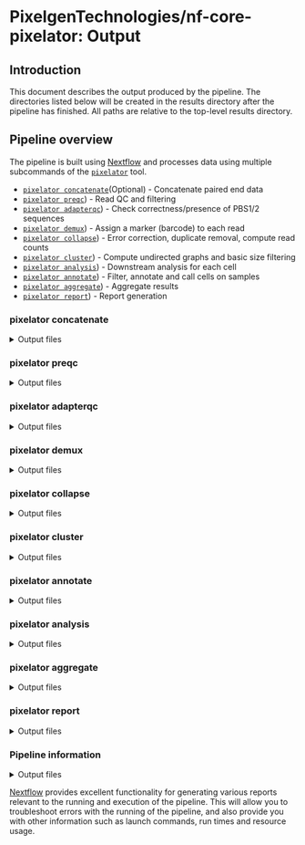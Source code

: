 # PixelgenTechnologies/nf-core-pixelator: Output

## Introduction

This document describes the output produced by the pipeline.
The directories listed below will be created in the results directory after the pipeline has finished. All paths are relative to the top-level results directory.

<!-- TODO nf-core: Write this documentation describing your workflow's output -->

## Pipeline overview

The pipeline is built using [Nextflow](https://www.nextflow.io/) and processes data using multiple subcommands of the [`pixelator`](https://github.com/PixelgenTechnologies/pixelator) tool.

- [`pixelator concatenate`](#pixelator-concatenate)(Optional) - Concatenate paired end data
- [`pixelator preqc`](#pixelator-preqc)) - Read QC and filtering
- [`pixelator adapterqc`](#pixelator-adapterqc)) - Check correctness/presence of PBS1/2 sequences
- [`pixelator demux`](#pixelator-demux)) - Assign a marker (barcode) to each read
- [`pixelator collapse`](#pixelator-collapse)) - Error correction, duplicate removal, compute read counts
- [`pixelator cluster`](#pixelator-cluster)) - Compute undirected graphs and basic size filtering
- [`pixelator analysis`](#pixelator-analysis)) - Downstream analysis for each cell
- [`pixelator annotate`](#pixelator-annotate)) - Filter, annotate and call cells on samples
- [`pixelator aggregate`](#pixelator-aggregate)) - Aggregate results
- [`pixelator report`](#pixelator-report)) - Report generation

### pixelator concatenate

<details markdown="1">
<summary>Output files</summary>

- `pixelator`
  - `concatenate`
    - `*merged.fastq.gz`: Concatenated R1 and R2 reads.
  - `/logs` - `*pixelator-concatenate.log`: Pixelator concatenate log output.
  </details>

### pixelator preqc

<details markdown="1">
<summary>Output files</summary>

- `pixelator`
  - `preqc`
    - `*processed.fastq.gz`: Processed reads.
    - `*failed.fastq.gz`: Discarded reads.
    - `*report.html`: Fastp html report.
    - `*report.json`: Fastp json report.
  - `/logs` - `*pixelator-preqc.log`: Pixelator preqc log output.
  </details>

### pixelator adapterqc

<details markdown="1">
<summary>Output files</summary>

- `pixelator`
  - `adapterqc`
    - `*processed.fastq.gz`: Processed reads.
    - `*failed.fastq.gz`: Discarded reads.
    - `*report.json`: Cutadapt json report.
  - `/logs` - `*pixelator-adapterqc.log`: Pixelator adapterqc log output.
  </details>

### pixelator demux

<details markdown="1">
<summary>Output files</summary>

- `pixelator`
  - `adapterqc`
    - `*processed-*-.fastq.gz`: Reads demultiplexed per antibody.
    - `*report.json`: Cutadapt json report.
  - `/logs` - `*pixelator-demultiplex.log`: Pixelator adapterqc log output.
  </details>

### pixelator collapse

<details markdown="1">
<summary>Output files</summary>

- `pixelator`
  - `adapterqc`
    - `*.collapse.csv`: Edge list matrix.
    - `*collapse.json`: Statistics.
  - `/logs` - `*pixelator-collapse.log`: Pixelator collapse log output.
  </details>

### pixelator cluster

<details markdown="1">
<summary>Output files</summary>

- `pixelator`
  - `cluster`
    - `<sample-id>.components_recovered.csv`
    - `<sample-id>.data_summary.png`
    - `<sample-id>.raw_anndata.h5ad`
    - `<sample-id>.raw_antibody_metrics.csv`
    - `<sample-id>.raw_antibody_metrics.png`
    - `<sample-id>.raw_components_antibody.csv`
    - `<sample-id>.raw_components_dist.png`
    - `<sample-id>.raw_components_metrics.csv`
    - `<sample-id>.raw_pixel_data.csv`
    - `<sample-id>.report.json`
  - `/logs` - `*pixelator-cluster.log`: Pixelator cluster log output.
  </details>

### pixelator annotate

<details markdown="1">
<summary>Output files</summary>

- `pixelator`
  - `annotate`
  - `<sample-id>.data_summary.png`
  - `<sample-id>.anndata.h5ad`
  - `<sample-id>.raw_anndata.h5ad`
  - `<sample-id>.antibody_metrics.csv`
  - `<sample-id>.antibody_metrics.png`
  - `<sample-id>.components_antibody.csv`
  - `<sample-id>.components_dist.png`
  - `<sample-id>.components_metrics.csv`
  - `<sample-id>.pixel_data.csv`
  - `<sample-id>.report.json`
  - `/logs` - `*pixelator-annotate.log`: Pixelator cluster log output.
  </details>

### pixelator analysis

<details markdown="1">
<summary>Output files</summary>

- `pixelator`
  - `analysis`
    - `<sample-name>.anndata.h5ad`
    - `<sample-name>.polarization_boxplot.png`
    - `<sample-name>.polarization_heatmap.png`
    - `<sample-name>.polarization_matrix.csv`
    - `<sample-name>.polarization_scores.csv`
    - `<sample-name>.polarization_matrix.csv`
    - `<sample-name>.report.json`
  - `/logs` - `*pixelator-analysis.log`: Pixelator analysis log output.

</details>

### pixelator aggregate

<details markdown="1">
<summary>Output files</summary>

- `pixelator`
  - `aggregate`
    - `<sample-name>.merged_anndata.h5ad`: Anndata object with aggregated data of multiple samples
  - `/logs` - `*pixelator-report.log`: Pixelator report log output.
  </details>

### pixelator report

<details markdown="1">
<summary>Output files</summary>

- `pixelator`
  - `reports/report`
    - `antibody_counts.html`:
    - `clusters_dist.html`:
    - `report.html`:
    - `summary_stats.html`:
  - `/logs` - `*pixelator-report.log`: Pixelator report log output.
  </details>

### Pipeline information

<details markdown="1">
<summary>Output files</summary>

- `pipeline_info/`
  - Reports generated by Nextflow: `execution_report.html`, `execution_timeline.html`, `execution_trace.txt` and `pipeline_dag.dot`/`pipeline_dag.svg`.
  - Reports generated by the pipeline: `pipeline_report.html`, `pipeline_report.txt` and `software_versions.yml`. The `pipeline_report*` files will only be present if the `--email` / `--email_on_fail` parameter's are used when running the pipeline.
  - Reformatted samplesheet files used as input to the pipeline: `samplesheet.valid.csv`.
  - Metadata file with software versions, environment information and pipeline configuration for debugging: 'metadata.json'

</details>

[Nextflow](https://www.nextflow.io/docs/latest/tracing.html) provides excellent functionality for generating various reports relevant to the running and execution of the pipeline. This will allow you to troubleshoot errors with the running of the pipeline, and also provide you with other information such as launch commands, run times and resource usage.

